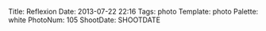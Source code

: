 Title: Reflexion
Date: 2013-07-22 22:16
Tags: photo
Template: photo
Palette: white
PhotoNum: 105
ShootDate: SHOOTDATE
